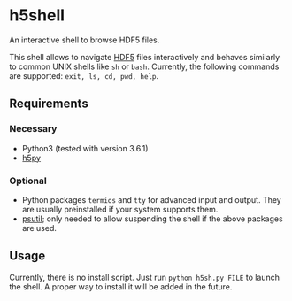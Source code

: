 # h5shell
An interactive shell to browse HDF5 files.

This shell allows to navigate [HDF5](https://support.hdfgroup.org/HDF5/) files interactively and behaves similarly to common UNIX shells like `sh` or `bash`. Currently, the following commands are supported:
`exit, ls, cd, pwd, help`.

## Requirements
### Necessary
- Python3 (tested with version 3.6.1)
- [h5py](http://www.h5py.org/)
### Optional
- Python packages `termios` and `tty` for advanced input and output. They are usually preinstalled if your system supports them.
- [psutil](https://pypi.python.org/pypi/psutil); only needed to allow suspending the shell if the above packages are used.

## Usage
Currently, there is no install script. Just run `python h5sh.py FILE` to launch the shell. A proper way to install it will be added in the future.
